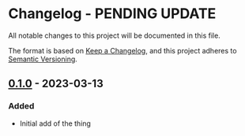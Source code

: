 <!-- markdownlint-disable blanks-around-headings blanks-around-lists no-duplicate-heading -->

# Changelog - PENDING UPDATE

All notable changes to this project will be documented in this file.

The format is based on [Keep a Changelog](https://keepachangelog.com/en/1.0.0/),
and this project adheres to [Semantic Versioning](https://semver.org/spec/v2.0.0.html).

<!-- next-header -->

## [0.1.0] - 2023-03-13
### Added
- Initial add of the thing  

<!-- next-url -->
[Unreleased]: https://github.com/vvelc/inventio/compare/0.1.0...HEAD
[0.1.0]: https://github.com/vvelc/inventio/releases/tag/0.1.0



<!-- New Version Template

## [1.0.0] - YYYY-MM-DD
### Added
- New features go here in a bullet list

### Changed
- Changes to existing functionality go here in a bullet list

### Deprecated
- Mark features soon-to-be removed in a bullet list

### Removed
- Features that have been removed in a bullet list

### Fixed
- Bug fixes in a bullet list

### Security
- Changes/fixes related to security vulnerabilities in a bullet list

[0.1.0]: https://github.com/vvelc/inventio/releases/tag/1.0.0

 -->